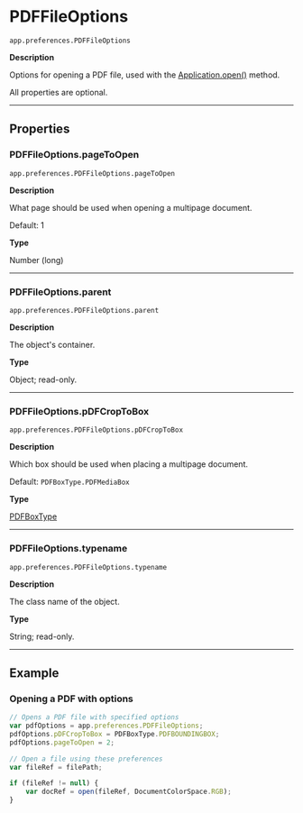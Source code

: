 # PDFFileOptions

`app.preferences.PDFFileOptions`

**Description**

Options for opening a PDF file, used with the [Application.open()](Application.md#jsobjref-application-open) method.

All properties are optional.

---

## Properties

### PDFFileOptions.pageToOpen

`app.preferences.PDFFileOptions.pageToOpen`

**Description**

What page should be used when opening a multipage document.

Default: 1

**Type**

Number (long)

---

### PDFFileOptions.parent

`app.preferences.PDFFileOptions.parent`

**Description**

The object's container.

**Type**

Object; read-only.

---

### PDFFileOptions.pDFCropToBox

`app.preferences.PDFFileOptions.pDFCropToBox`

**Description**

Which box should be used when placing a multipage document.

Default: `PDFBoxType.PDFMediaBox`

**Type**

[PDFBoxType](scripting-constants.md#jsobjref-scripting-constants-pdfboxtype)

---

### PDFFileOptions.typename

`app.preferences.PDFFileOptions.typename`

**Description**

The class name of the object.

**Type**

String; read-only.

---

## Example

### Opening a PDF with options

```javascript
// Opens a PDF file with specified options
var pdfOptions = app.preferences.PDFFileOptions;
pdfOptions.pDFCropToBox = PDFBoxType.PDFBOUNDINGBOX;
pdfOptions.pageToOpen = 2;

// Open a file using these preferences
var fileRef = filePath;

if (fileRef != null) {
    var docRef = open(fileRef, DocumentColorSpace.RGB);
}
```
